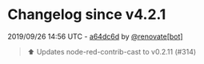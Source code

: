 # Changelog since v4.2.1

2019/09/26 14:56 UTC - [a64dc6d](https://github.com/hassio-addons/addon-node-red/commit/a64dc6d2b50e251fcbae743f5bb648abce3e23b0) by [@renovate[bot]](https://github.com/apps/renovate)
> :arrow_up: Updates node-red-contrib-cast to v0.2.11 (#314) 


